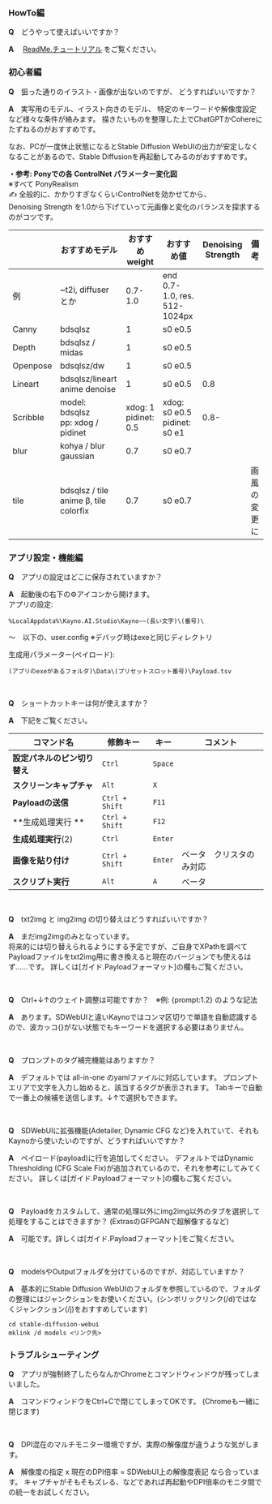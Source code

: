 
### HowTo編  
**Q**　どうやって使えばいいですか？  

**A**　
[ReadMe.チュートリアル](ReadMe.チュートリアル.md) をご覧ください。

### 初心者編
<!-- 
**Q**　用語がわかりません。何か一覧などはありませんか？  
**A**　[こちら]をご覧ください。

**Q**　初心者です。Stable Diffusionの基本知識なども知りたいのですが、おすすめのサイトなどはありますか？  
**A**　よければ私の解説をご覧ください！
[【ゼロショタ】ゼロから始めるショタ向けAI]
※その他:
[【SD】WebUIの絶対に覚えておきたい超絶便利機能10選！！！！！！！！！](https://blogcake.net/webui-technique/)

**Q**　アニメーション制作のコツとかありますか？
**A**　アニメのコツ:
https://note.com/hanagasa_manya/n/n582b5fb724a5
-->

**Q**　狙った通りのイラスト・画像が出ないのですが、
どうすればいいですか？  

**A**　実写用のモデル、イラスト向きのモデル、
特定のキーワードや解像度設定など様々な条件が絡みます。
描きたいものを整理した上でChatGPTかCohereにたずねるのがおすすめです。

なお、PCが一度休止状態になるとStable Diffusion WebUIの出力が安定しなくなることがあるので、Stable Diffusionを再起動してみるのがおすすめです。

**・参考: Ponyでの各 ControlNet パラメーター変化図**  
※すべて PonyRealism  
✍ 全般的に、かかりすぎなくらいControlNetを効かせてから、  
Denoising Strength を1.0から下げていって元画像と変化のバランスを探求するのがコツです。

|          | おすすめモデル                               | おすすめ weight             | おすすめ値                           | Denoising Strength | 備考     |
| -------- | ------------------------------------- | ----------------------- | ------------------------------- | ------------------ | ------ |
| 例        | ~t2i, diffuser とか                     | 0.7-1.0                 | end 0.7-1.0, res. 512-1024px    |                    |        |
| Canny    | bdsqlsz                               | 1                       | s0 e0.5                         |                    |        |
| Depth    | bdsqlsz / midas                       | 1                       | s0 e0.5                         |                    |        |
| Openpose | bdsqlsz/dw                            | 1                       | s0 e0.5                         |                    |        |
| Lineart  | bdsqlsz/lineart anime denoise         | 1                       | s0 e0.5                         | 0.8                |        |
| Scribble | model: bdsqlsz<br>pp: xdog / pidinet  | xdog: 1<br>pidinet: 0.5 | xdog: s0 e0.5<br>pidinet: s0 e1 | 0.8-               |        |
| blur     | kohya / blur gaussian                 | 0.7                     | s0 e0.7                         |                    |        |
| tile     | bdsqlsz / tile anime β, tile colorfix | 0.7                     | s0 e0.7                         |                    | 画風の変更に |


### アプリ設定・機能編
**Q**　アプリの設定はどこに保存されていますか？  

**A**　起動後の右下の⚙アイコンから開けます。  
アプリの設定:
```
%LocalAppdata%\Kayno.AI.Studio\Kayno~~(長い文字)\(番号)\
```
～　以下の、user.config 
※デバッグ時はexeと同じディレクトリ  

生成用パラメーター(ペイロード):  
```
(アプリのexeがあるフォルダ)\Data\(プリセットスロット番号)\Payload.tsv
```
<br>

**Q**　ショートカットキーは何が使えますか？  

**A**　下記をご覧ください。

| コマンド名            | 修飾キー           | キー      | コメント         |
| ---------------- | -------------- | ------- | ------------ |
| **設定パネルのピン切り替え** | `Ctrl`         | `Space` |              |
| **スクリーンキャプチャ**   | `Alt`          | `X`     |              |
| **Payloadの送信**   | `Ctrl + Shift` | `F11`   |              |
| **生成処理実行 **      | `Ctrl + Shift` | `F12`   |              |
| **生成処理実行**(2)    | `Ctrl`         | `Enter` |              |
| **画像を貼り付け**      | `Ctrl + Shift` | `Enter` | ベータ　クリスタのみ対応 |
| **スクリプト実行**      | `Alt`          | `A`     | ベータ          |

<br>

**Q**　txt2img と img2img の切り替えはどうすればいいですか？  

**A**　まだimg2imgのみとなっています。  
将来的には切り替えられるようにする予定ですが、ご自身でXPathを調べてPayloadファイルをtxt2img用に書き換えると現在のバージョンでも使えるはず……です。
詳しくは[ガイド.Payloadフォーマット]の欄もご覧ください。

<br>

**Q**　Ctrl+↓↑のウェイト調整は可能ですか？　※例: {prompt:1.2} のような記法

**A**　あります。SDWebUIと違いKaynoではコンマ区切りで単語を自動認識するので、波カッコ{}がない状態でもキーワードを選択する必要はありません。

<br>


**Q**　プロンプトのタグ補完機能はありますか？

**A**　デフォルトでは all-in-one のyamlファイルに対応しています。
プロンプトエリアで文字を入力し始めると、該当するタグが表示されます。
Tabキーで自動で一番上の候補を送信します。↓↑で選択もできます。

<br>


**Q**　SDWebUIに拡張機能(Adetailer, Dynamic CFG など)を入れていて、それもKaynoから使いたいのですが、どうすればいいですか？

**A**　ペイロード(payload)に行を追加してください。
デフォルトではDynamic Thresholding (CFG Scale Fix)が追加されているので、それを参考にしてみてください。
詳しくは[ガイド.Payloadフォーマット]の欄もご覧ください。

<br>


**Q**　Payloadをカスタムして、通常の処理以外にimg2img以外のタブを選択して処理をすることはできますか？
(ExtrasのGFPGANで超解像するなど)

**A**　可能です。詳しくは[ガイド.Payloadフォーマット]をご覧ください。

<br>


**Q**　modelsやOutputフォルダを分けているのですが、対応していますか？

**A**　基本的にStable Diffusion WebUIのフォルダを参照しているので、フォルダの整理にはジャンクションをお使いください。(シンボリックリンク(/d)ではなくジャンクション(/j)をおすすめしています)

```
cd stable-diffusion-webui
mklink /d models <リンク先>
```

### トラブルシューティング
**Q**　アプリが強制終了したらなんかChromeとコマンドウィンドウが残ってしまいました。

**A**　コマンドウィンドウをCtrl+Cで閉じてしまってOKです。
(Chromeも一緒に閉じます)

<br>


**Q**　DPI混在のマルチモニター環境ですが、実際の解像度が違うような気がします。

**A**　解像度の指定 x 現在のDPI倍率 = SDWebUI上の解像度表記 なら合っています。
キャプチャがそもそもズレる、などであれば再起動やDPI倍率のモニタ間での統一をお試しください。
